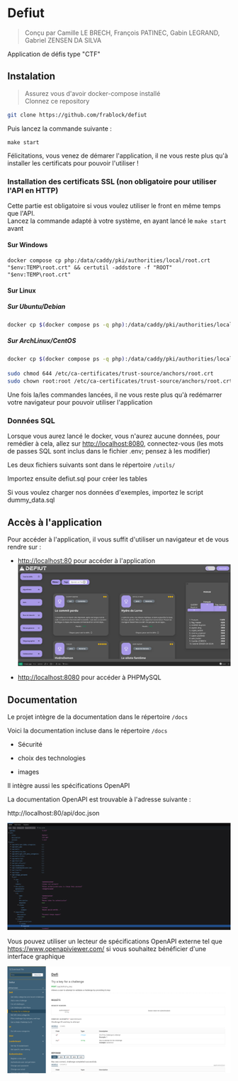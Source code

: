 # Defiut

> Conçu par Camille LE BRECH, François PATINEC, Gabin LEGRAND, Gabriel ZENSEN DA SILVA

Application de défis type "CTF"

## Instalation

> Assurez vous d'avoir docker-compose installé\
> Clonnez ce repository

```sh
git clone https://github.com/frablock/defiut
```

Puis lancez la commande suivante : 

```
make start
```

Félicitations, vous venez de démarer l'application, il ne vous reste plus qu'à installer les certificats pour pouvoir l'utiliser !

### Installation des certificats SSL (non obligatoire pour utiliser l'API en HTTP)

Cette partie est obligatoire si vous voulez utiliser le front en même temps que l'API.\
Lancez la commande adapté à votre système, en ayant lancé le `make start` avant

#### Sur Windows

```batch
docker compose cp php:/data/caddy/pki/authorities/local/root.crt "$env:TEMP\root.crt" && certutil -addstore -f "ROOT" "$env:TEMP\root.crt"
```

#### Sur Linux

##### Sur Ubuntu/Debian

```bash
docker cp $(docker compose ps -q php):/data/caddy/pki/authorities/local/root.crt /usr/local/share/ca-certificates/root.crt && sudo update-ca-certificates
```

##### Sur ArchLinux/CentOS

```bash
docker cp $(docker compose ps -q php):/data/caddy/pki/authorities/local/root.crt /etc/ca-certificates/trust-source/anchors/root.crt && sudo update-ca-certificates

sudo chmod 644 /etc/ca-certificates/trust-source/anchors/root.crt
sudo chown root:root /etc/ca-certificates/trust-source/anchors/root.crt
```

Une fois la/les commandes lancées, il ne vous reste plus qu'à redémarrer votre navigateur pour pouvoir utiliser l'application

### Données SQL

Lorsque vous aurez lancé le docker, vous n'aurez aucune données, pour remédier à cela, allez sur [http://localhost:8080](http://localhost:8080), connectez-vous (les mots de passes SQL sont inclus dans le fichier .env; pensez à les modifier)

Les deux fichiers suivants sont dans le répertoire `/utils/`

Importez ensuite defiut.sql pour créer les tables

Si vous voulez charger nos données d'exemples, importez le script dummy_data.sql

## Accès à l'application

Pour accéder à l'application, il vous suffit d'utiliser un navigateur et de vous rendre sur :

- [http://localhost:80](http://localhost:80) pour accéder à l'application
  ![Lobby du site](./docs/imgs/main_page.png)

- [http://localhost:8080](http://localhost:8080) pour accéder à PHPMySQL

## Documentation

Le projet intègre de la documentation dans le répertoire `/docs`

Voici la documentation incluse dans le répertoire `/docs`

- Sécurité

- choix des technologies

- images

Il intègre aussi les spécifications OpenAPI

La documentation OpenAPI est trouvable à l'adresse suivante : 

http://localhost:80/api/doc.json

![](./docs/imgs/open_api_json.png)

Vous pouvez utiliser un lecteur de spécifications OpenAPI externe tel que https://www.openapiviewer.com/ si vous souhaitez bénéficier d'une interface graphique

![Capture d'écran de OpenAPI Viewer](./docs/imgs/open_api_viewer.png)
